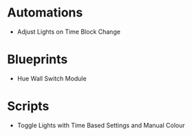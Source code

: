 # Automations
- Adjust Lights on Time Block Change

# Blueprints
- Hue Wall Switch Module
  
# Scripts
- Toggle Lights with Time Based Settings and Manual Colour
